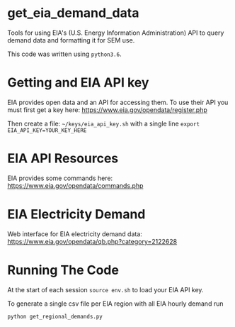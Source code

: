 # get_eia_demand_data
Tools for using EIA's (U.S. Energy Information Administration) API to query demand data and formatting it for SEM use.

This code was written using `python3.6`.

# Getting and EIA API key

EIA provides open data and an API for accessing them. To use their API you must first get a key here: https://www.eia.gov/opendata/register.php

Then create a file: `~/keys/eia_api_key.sh` with a single line `export EIA_API_KEY=YOUR_KEY_HERE`


# EIA API Resources

EIA provides some commands here: https://www.eia.gov/opendata/commands.php


# EIA Electricity Demand

Web interface for EIA electricity demand data: https://www.eia.gov/opendata/qb.php?category=2122628


# Running The Code

At the start of each session `source env.sh` to load your EIA API key.

To generate a single csv file per EIA region with all EIA hourly demand run

```
python get_regional_demands.py
```
